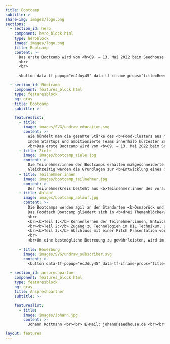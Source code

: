 ```yaml
---
title: Bootcamp
subtitle: >-
share-img: images/logo.png
sections:
  - section_id: hero
    component: hero_block.html
    type: heroblock
    image: images/logo.png
    title: Bootcamp
    content: >-
      Das erste Bootcamp wird vom <b>09. – 13. Mai 2022 beim Seedhouse in Osnabrück und DIL in Quakenbrück</b> stattfinden.
      <br>
      <br>

      <button data-tf-popup="ecJduy45" data-tf-iframe-props="title=Bewerbung Bootcamp" data-tf-medium="snippet" style="background:#2c2f3b;color: #FFFFFF !important;height: auto !important;border-radius: 3px;border: 2px solid #b99700;box-sizing: border-box;color: #fff;display: inline-block;font-size: 16px;height: 2.5em;line-height: 1.5;padding: 0.5em 30px;-webkit-transition: opacity 0.15s ease-in-out;transition: opacity 0.15s ease-in-out;font-size: 16px;padding-bottom: 0.625em;padding-top: 0.625em;">Jetzt bewerben!</button><script src="//embed.typeform.com/next/embed.js"></script>

  - section_id: Bootcamp
    component: features_block.html
    type: featuresblock
    bg: gray
    title: Bootcamp
    subtitle: >-

    featureslist:
      - title:
        image: images/SVG/undraw_education.svg
        content: >-
          Wie bündelt man die gesamte Stärke des <b>Food-Clusters aus Niedersachsen</b> in einer Woche? 
          Indem Startups und ambitionierte Teams innerhalb kürzester Zeit <b>Zugang zur hochtechnologischen Infrastruktur</b> und zum <b>Know-How</b> des Deutschen Instituts für Lebensmitteltechnik erhalten und von den Startup-Erfahrungen und dem Netzwerk des Seedhouse und der darum versammelten 32 Unternehmen aus der gesamten Lebernsmittelwertschöpfungskette profitieren.
          <br>Das erste Bootcamp wird vom <b>09. – 13. Mai 2022 beim Seedhouse in Osnabrück und DIL in Quakenbrück</b> stattfinden.
      - title: Ziele
        image: images/bootcamp_ziele.jpg
        content: >-
          Die Teilnehmer:innen der Bootcamps erhalten maßgeschneiderte und individualisierte Angebote, die es ermöglichen, <b>bestehende technologische Ansätze weiterzuentwickeln und zu validieren.</b> 
          Gleichzeitig werden die Grundlagen zur <b>Entwicklung eines Geschäftsmodells und zur Kommerzialisierung der Idee</b> vermittelt. Alle Teilnehmer:innen werden im Nachgang des Bootcamps durch das Seedhouse und durch das DIL betreut. Angestrebt wird hierbei die <b>konstante Vernetzung der Teilnehmer:innen</b> mit dem Ziel der Gründung oder Ansiedlung in <b>Niedersachsen</b>.
      - title: Teilnehmer:innen
        image: images/bootcamp_teilnehmer.jpg
        content: >-
          Der Teilnehmerkreis besteht aus <b>Teilnehmer:innen des vorausgegangenen Hackathons</b> sowie <b>Startups in der Seed-Phase</b>, die Ideen/Prototypen für technologische / prozessuale Innovationen im Lebensmittelsektor mitbringen. Teams, die noch nicht richtig gestartet sind und Teams, die bereits erfolgreich am Markt etabliert sind, sollen nur in Ausnahmefällen berücksichtigt werden. Die Teams sollen aus <b>Niedersachsen</b> kommen oder möchten sich langfristig in Niedersachsen ansiedeln. ​
      - title: Ablauf
        image: images/bootcamp_ablauf.jpg
        content: >-
          Die Bootcamps werden agil an den Standorten <b>Osnabrück und Quakenbrück</b> durchgeführt.
          Das Foodtech Bootcamp gliedert sich in <b>drei Themenblöcke</b>:
          <br>
          <br><b>Teil 1:</b> Kennenlernen der Teilnehmer:innen, Entwicklung der Geschäftsidee unter anderem mit 1:1 Beratungen durch Expert:innen und Trainings zu Rhetorik und Story Telling 
          <br><b>Teil 2:</b> Zugang zu Technologien im DIL Technikum, um eine Produktidee oder einen Prozess rund um das Lebensmittel zu testen, zu entwickeln oder zu optimieren
          <br><b>Teil 3:</b> Abschluss mit einer Pitch Präsentation vor potenziellen Kund:innen, Lieferant:innen und Geschäftspartner:innen zur Geschäftsanbahnung
          <br>
          <br>Um eine bestmögliche Betreuung zu gewährleisten, wird im Vorfeld des Bootcamps eine Befragung durchgeführt, auf dessen Grundlage <b>ein individualisiertes Programm für das jeweilige Startup</b> ausgerichtet wird. So werden die teilnehmenden Startups entweder verstärkt auf Produkt- oder auf Marktseite unterstützt.

      - title: Bewerbung
        image: images/SVG/undraw_subscriber.svg
        content: >-
          <button data-tf-popup="ecJduy45" data-tf-iframe-props="title=Bewerbung Bootcamp" data-tf-medium="snippet" style="background: #b99700;border-radius: 3px;border: 2px solid #b99700;box-sizing: border-box;color: #fff;display: inline-block;font-size: 16px;height: 2.5em;line-height: 1.5;padding: 0.5em 30px;-webkit-transition: opacity 0.15s ease-in-out;transition: opacity 0.15s ease-in-out;font-size: 16px;padding: 0.25em 15px;">Jetzt bewerben!</button><script src="//embed.typeform.com/next/embed.js"></script>

  - section_id: ansprechpartner
    component: features_block.html
    type: featuresblock
    bg: gray
    title: Ansprechpartner
    subtitle: >-

    featureslist:
      - title:
        image: images/Johann.jpg
        content: >-
          Johann Rottmann <br><br> E-Mail: johann@seedhouse.de <br><br> Tel.: Tel.: 0160 95453630

layout: features
---
```


